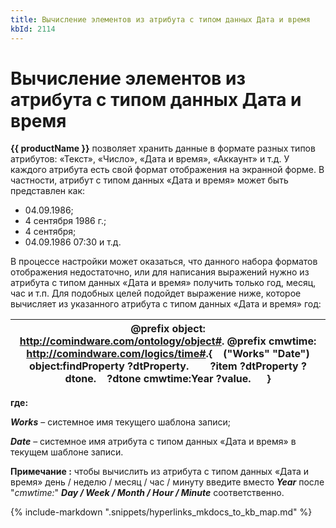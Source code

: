 ```yaml
---
title: Вычисление элементов из атрибута с типом данных Дата и время
kbId: 2114
---
```


# Вычисление элементов из атрибута с типом данных Дата и время

**{{ productName }}** позволяет хранить данные в формате разных типов атрибутов: «Текст», «Число», «Дата и время», «Аккаунт» и т.д. У каждого атрибута есть свой формат отображения на экранной форме. В частности, атрибут с типом данных «Дата и время» может быть представлен как:

- 04.09.1986;
- 4 сентября 1986 г.;
- 4 сентября;
- 04.09.1986 07:30 и т.д.

В процессе настройки может оказаться, что данного набора форматов отображения недостаточно, или для написания выражений нужно из атрибута с типом данных «Дата и время» получить только год, месяц, час и т.п. Для подобных целей подойдет выражение ниже, которое вычисляет из указанного атрибута с типом данных «Дата и время» год:

| @prefix object: <http://comindware.com/ontology/object#>. @prefix cmwtime: <http://comindware.com/logics/time#>.{    ("Works" "Date") object:findProperty ?dtProperty.        ?item ?dtProperty ?dtone.    ?dtone cmwtime:Year ?value.      } |
| --- |

**где:**

***Works*** – системное имя текущего шаблона записи;

***Date*** – системное имя атрибута с типом данных «Дата и время» в текущем шаблоне записи.

**Примечание :** чтобы вычислить из атрибута с типом данных «Дата и время» день / неделю / месяц / час / минуту введите вместо ***Year*** после "*cmwtime:*" ***Day / Week / Month / Hour / Minute*** соответственно.

{% include-markdown ".snippets/hyperlinks_mkdocs_to_kb_map.md" %}
